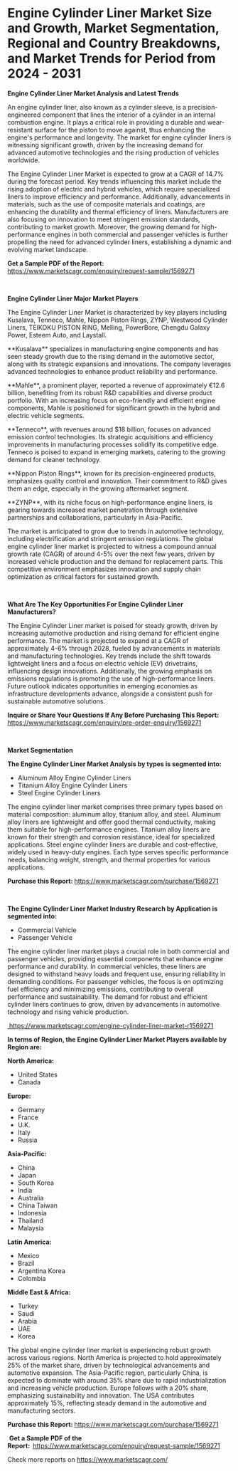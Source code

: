 <p><h1>Engine Cylinder Liner Market Size and Growth, Market Segmentation, Regional and Country Breakdowns, and Market Trends for Period from 2024 -  2031</h1></p><p><strong>Engine Cylinder Liner Market Analysis and Latest Trends</strong></p>
<p><p>An engine cylinder liner, also known as a cylinder sleeve, is a precision-engineered component that lines the interior of a cylinder in an internal combustion engine. It plays a critical role in providing a durable and wear-resistant surface for the piston to move against, thus enhancing the engine's performance and longevity. The market for engine cylinder liners is witnessing significant growth, driven by the increasing demand for advanced automotive technologies and the rising production of vehicles worldwide.</p><p>The Engine Cylinder Liner Market is expected to grow at a CAGR of 14.7% during the forecast period. Key trends influencing this market include the rising adoption of electric and hybrid vehicles, which require specialized liners to improve efficiency and performance. Additionally, advancements in materials, such as the use of composite materials and coatings, are enhancing the durability and thermal efficiency of liners. Manufacturers are also focusing on innovation to meet stringent emission standards, contributing to market growth. Moreover, the growing demand for high-performance engines in both commercial and passenger vehicles is further propelling the need for advanced cylinder liners, establishing a dynamic and evolving market landscape.</p></p>
<p><strong>Get a Sample PDF of the Report:&nbsp;</strong> <a href="https://www.marketscagr.com/enquiry/request-sample/1569271?utm_campaign=1886&utm_medium=2&utm_source=Github&utm_content=ia&utm_term=29122024&utm_id=engine-cylinder-liner">https://www.marketscagr.com/enquiry/request-sample/1569271</a></p>
<p>&nbsp;</p>
<p><strong>Engine Cylinder Liner Major Market Players</strong></p>
<p><p>The Engine Cylinder Liner Market is characterized by key players including Kusalava, Tenneco, Mahle, Nippon Piston Rings, ZYNP, Westwood Cylinder Liners, TEIKOKU PISTON RING, Melling, PowerBore, Chengdu Galaxy Power, Esteem Auto, and Laystall. </p><p>**Kusalava** specializes in manufacturing engine components and has seen steady growth due to the rising demand in the automotive sector, along with its strategic expansions and innovations. The company leverages advanced technologies to enhance product reliability and performance.</p><p>**Mahle**, a prominent player, reported a revenue of approximately €12.6 billion, benefiting from its robust R&D capabilities and diverse product portfolio. With an increasing focus on eco-friendly and efficient engine components, Mahle is positioned for significant growth in the hybrid and electric vehicle segments.</p><p>**Tenneco**, with revenues around $18 billion, focuses on advanced emission control technologies. Its strategic acquisitions and efficiency improvements in manufacturing processes solidify its competitive edge. Tenneco is poised to expand in emerging markets, catering to the growing demand for cleaner technology.</p><p>**Nippon Piston Rings**, known for its precision-engineered products, emphasizes quality control and innovation. Their commitment to R&D gives them an edge, especially in the growing aftermarket segment.</p><p>**ZYNP**, with its niche focus on high-performance engine liners, is gearing towards increased market penetration through extensive partnerships and collaborations, particularly in Asia-Pacific.</p><p>The market is anticipated to grow due to trends in automotive technology, including electrification and stringent emission regulations. The global engine cylinder liner market is projected to witness a compound annual growth rate (CAGR) of around 4-5% over the next few years, driven by increased vehicle production and the demand for replacement parts. This competitive environment emphasizes innovation and supply chain optimization as critical factors for sustained growth.</p></p>
<p>&nbsp;</p>
<p><strong>What Are The Key Opportunities For Engine Cylinder Liner Manufacturers?</strong></p>
<p><p>The Engine Cylinder Liner market is poised for steady growth, driven by increasing automotive production and rising demand for efficient engine performance. The market is projected to expand at a CAGR of approximately 4-6% through 2028, fueled by advancements in materials and manufacturing technologies. Key trends include the shift towards lightweight liners and a focus on electric vehicle (EV) drivetrains, influencing design innovations. Additionally, the growing emphasis on emissions regulations is promoting the use of high-performance liners. Future outlook indicates opportunities in emerging economies as infrastructure developments advance, alongside a consistent push for sustainable automotive solutions.</p></p>
<p><strong>Inquire or Share Your Questions If Any Before Purchasing This Report:</strong> <a href="https://www.marketscagr.com/enquiry/pre-order-enquiry/1569271?utm_campaign=1886&utm_medium=2&utm_source=Github&utm_content=ia&utm_term=29122024&utm_id=engine-cylinder-liner">https://www.marketscagr.com/enquiry/pre-order-enquiry/1569271</a></p>
<p>&nbsp;</p>
<p><strong>Market Segmentation</strong></p>
<p><strong>The Engine Cylinder Liner Market Analysis by types is segmented into:</strong></p>
<p><ul><li>Aluminum Alloy Engine Cylinder Liners</li><li>Titanium Alloy Engine Cylinder Liners</li><li>Steel Engine Cylinder Liners</li></ul></p>
<p><p>The engine cylinder liner market comprises three primary types based on material composition: aluminum alloy, titanium alloy, and steel. Aluminum alloy liners are lightweight and offer good thermal conductivity, making them suitable for high-performance engines. Titanium alloy liners are known for their strength and corrosion resistance, ideal for specialized applications. Steel engine cylinder liners are durable and cost-effective, widely used in heavy-duty engines. Each type serves specific performance needs, balancing weight, strength, and thermal properties for various applications.</p></p>
<p><strong>Purchase this Report:&nbsp;</strong><a href="https://www.marketscagr.com/purchase/1569271?utm_campaign=1886&utm_medium=2&utm_source=Github&utm_content=ia&utm_term=29122024&utm_id=engine-cylinder-liner">https://www.marketscagr.com/purchase/1569271</a></p>
<p>&nbsp;</p>
<p><strong>The Engine Cylinder Liner Market Industry Research by Application is segmented into:</strong></p>
<p><ul><li>Commercial Vehicle</li><li>Passenger Vehicle</li></ul></p>
<p><p>The engine cylinder liner market plays a crucial role in both commercial and passenger vehicles, providing essential components that enhance engine performance and durability. In commercial vehicles, these liners are designed to withstand heavy loads and frequent use, ensuring reliability in demanding conditions. For passenger vehicles, the focus is on optimizing fuel efficiency and minimizing emissions, contributing to overall performance and sustainability. The demand for robust and efficient cylinder liners continues to grow, driven by advancements in automotive technology and rising vehicle production.</p></p>
<p><a href="https://www.marketscagr.com/engine-cylinder-liner-market-r1569271?utm_campaign=1886&utm_medium=2&utm_source=Github&utm_content=ia&utm_term=29122024&utm_id=engine-cylinder-liner">&nbsp;https://www.marketscagr.com/engine-cylinder-liner-market-r1569271</a></p>
<p><strong>In terms of Region, the Engine Cylinder Liner Market Players available by Region are:</strong></p>
<p>
    <p> <strong> North America: </strong>
        <ul>
            <li>United States</li>
            <li>Canada</li>
        </ul>
        </p> 
    <p> <strong> Europe: </strong>
        <ul>
            <li>Germany</li>
            <li>France</li>
            <li>U.K.</li>
            <li>Italy</li>
            <li>Russia</li>
        </ul>
        </p> 
    <p> <strong> Asia-Pacific: </strong>
        <ul>
            <li>China</li>
            <li>Japan</li>
            <li>South Korea</li>
            <li>India</li>
            <li>Australia</li>
            <li>China Taiwan</li>
            <li>Indonesia</li>
            <li>Thailand</li>
            <li>Malaysia</li>
        </ul>
        </p> 
    <p> <strong> Latin America: </strong>
        <ul>
            <li>Mexico</li>
            <li>Brazil</li>
            <li>Argentina Korea</li>
            <li>Colombia</li>
        </ul>
        </p> 
    <p> <strong> Middle East & Africa: </strong>
        <ul>
            <li>Turkey</li>
            <li>Saudi</li>
            <li>Arabia</li>
            <li>UAE</li>
            <li>Korea</li>
        </ul>
    </p>
    </p>
<p><p>The global engine cylinder liner market is experiencing robust growth across various regions. North America is projected to hold approximately 25% of the market share, driven by technological advancements and automotive expansion. The Asia-Pacific region, particularly China, is expected to dominate with around 35% share due to rapid industrialization and increasing vehicle production. Europe follows with a 20% share, emphasizing sustainability and innovation. The USA contributes approximately 15%, reflecting steady demand in the automotive and manufacturing sectors.</p></p>
<p><strong>Purchase this Report: </strong><a href="https://www.marketscagr.com/purchase/1569271?utm_campaign=1886&utm_medium=2&utm_source=Github&utm_content=ia&utm_term=29122024&utm_id=engine-cylinder-liner">https://www.marketscagr.com/purchase/1569271</a></p>
<p>&nbsp;<strong>Get a Sample PDF of the Report:&nbsp;&nbsp;</strong><a href="https://www.marketscagr.com/enquiry/request-sample/1569271?utm_campaign=1886&utm_medium=2&utm_source=Github&utm_content=ia&utm_term=29122024&utm_id=engine-cylinder-liner">https://www.marketscagr.com/enquiry/request-sample/1569271</a></p>
<p><strong></strong></p>
<p>Check more reports on <a href="https://www.marketscagr.com/?utm_campaign=1886&utm_medium=2&utm_source=Github&utm_content=ia&utm_term=29122024&utm_id=engine-cylinder-liner">https://www.marketscagr.com/</a></p>